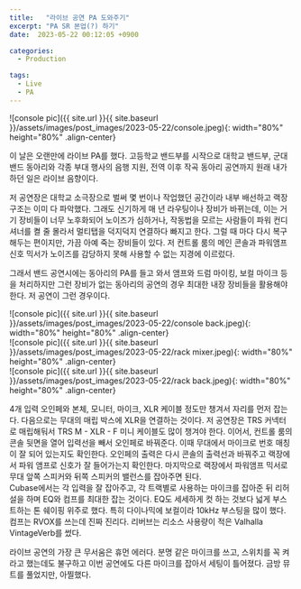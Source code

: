 ```yaml
---
title:   "라이브 공연 PA 도와주기"
excerpt: "PA SR 본업(?) 하기"
date:  2023-05-22 00:12:05 +0900

categories:
  - Production

tags:
  - Live
  - PA
---
```


![console pic]({{ site.url }}{{ site.baseurl }}/assets/images/post_images/2023-05-22/console.jpeg){: width="80%" height="80%" .align-center}

이 날은 오랜만에 라이브 PA를 했다. 고등학교 밴드부를 시작으로 대학교 밴드부, 군대 밴드 동아리와 각종 부대 행사의 음행 지원, 전역 이후 작곡 동아리 공연까지 원래 내가 하던 일은 라이브 음향이다.  

저 공연장은 대학교 소극장으로 벌써 몇 번이나 작업했던 공간이라 내부 배선하고 랙장 구조는 이미 다 파악했다. 그래도 신기하게 매 년 라우팅이나 장비가 바뀌는데, 이는 거기 장비들이 너무 노후화되어 노이즈가 심하거나, 작동법을 모르는 사람들이 파워 컨디셔너를 켤 줄 몰라서 멀티탭을 덕지덕지 연결하다 빠지고 한다. 그럴 때 마다 다시 복구해두는 편이지만, 가끔 아예 죽는 장비들이 있다. 저 컨트롤 룸의 메인 콘솔과 파워앰프 신호 믹서가 노이즈를 감당하지 못해 사용할 수 없는 지경에 이르렀다.  

그래서 밴드 공연시에는 동아리의 PA를 들고 와서 앰프와 드럼 마이킹, 보컬 마이크 등을 처리하지만 그런 장비가 없는 동아리의 공연의 경우 최대한 내장 장비들을 활용해야 한다. 저 공연이 그런 경우이다.  

![console pic]({{ site.url }}{{ site.baseurl }}/assets/images/post_images/2023-05-22/console back.jpeg){: width="80%" height="80%" .align-center}  
![console pic]({{ site.url }}{{ site.baseurl }}/assets/images/post_images/2023-05-22/rack mixer.jpeg){: width="80%" height="80%" .align-center}  
![console pic]({{ site.url }}{{ site.baseurl }}/assets/images/post_images/2023-05-22/rack back.jpeg){: width="80%" height="80%" .align-center}  

4개 입력 오인페와 본체, 모니터, 마이크, XLR 케이블 정도만 챙겨서 자리를 먼저 잡는다. 다음으로는 무대의 매립 박스에 XLR을 연결하는 것이다. 저 공연장은 TRS 커넥터로 매립해둬서 TRS M - XLR - F 미니 케이블도 많이 챙겨야 한다. 이어서, 컨트롤 룸의 콘솔 뒷면을 열어 입력선을 빼서 오인페로 바꿔준다. 이때 무대에서 마이크로 번호 매칭이 잘 되어 있는지도 확인한다. 오인페의 출력은 다시 콘솔의 출력선과 바꿔주고 랙장에서 파워 앰프로 신호가 잘 들어가는지 확인한다. 마지막으로 랙장에서 파워앰프 믹서로 무대 앞쪽 스피커와 뒤쪽 스피커의 밸런스를 잡아주면 된다.  
Cubase에서는 각 입력을 잘 잡아주고, 각 트랙별로 사용하는 마이크를 잡아준 뒤 리허설을 하며 EQ와 컴프를 최대한 잡는 것이다. EQ도 세세하게 컷 하는 것보다 넓게 부스트하는 톤 쉐이핑 위주로 했다. 특히 다이나믹에 보컬이라 10kHz 부스팅을 많이 했다. 컴프는 RVOX를 쓰는데 진짜 진리다. 리버브는 리소스 사용량이 적은 Valhalla VintageVerb를 썼다.  

라이브 공연의 가장 큰 무서움은 휴먼 에러다. 분명 같은 마이크를 쓰고, 스위치를 꼭 켜라고 했는데도 불구하고 이번 공연에도 다른 마이크를 잡아서 세팅이 틀어졌다. 금방 뮤트를 풀었지만, 아찔했다.  
